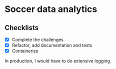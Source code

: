 # Soccer data analytics

## Checklists

- [x] Complete the challenges
- [x] Refactor, add documentation and tests
- [x] Containerize

In production, I would have to do extensive logging.
